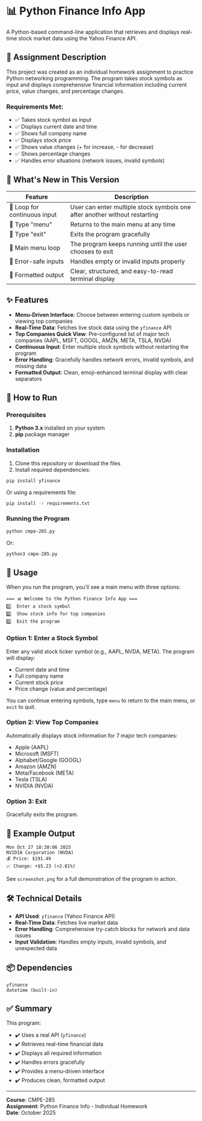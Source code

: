 # 📊 Python Finance Info App

A Python-based command-line application that retrieves and displays real-time stock market data using the Yahoo Finance API.

## 📝 Assignment Description

This project was created as an individual homework assignment to practice Python networking programming. The program takes stock symbols as input and displays comprehensive financial information including current price, value changes, and percentage changes.

### Requirements Met:
- ✅ Takes stock symbol as input
- ✅ Displays current date and time
- ✅ Shows full company name
- ✅ Displays stock price
- ✅ Shows value changes (+ for increase, - for decrease)
- ✅ Shows percentage changes
- ✅ Handles error situations (network issues, invalid symbols)

## 🧠 What's New in This Version

| Feature | Description |
|---------|-------------|
| 🔁 Loop for continuous input | User can enter multiple stock symbols one after another without restarting |
| 🧭 Type "menu" | Returns to the main menu at any time |
| 🚪 Type "exit" | Exits the program gracefully |
| 🧩 Main menu loop | The program keeps running until the user chooses to exit |
| 🧹 Error-safe inputs | Handles empty or invalid inputs properly |
| 💅 Formatted output | Clear, structured, and easy-to-read terminal display |

## ✨ Features

- **Menu-Driven Interface**: Choose between entering custom symbols or viewing top companies
- **Real-Time Data**: Fetches live stock data using the `yfinance` API
- **Top Companies Quick View**: Pre-configured list of major tech companies (AAPL, MSFT, GOOGL, AMZN, META, TSLA, NVDA)
- **Continuous Input**: Enter multiple stock symbols without restarting the program
- **Error Handling**: Gracefully handles network errors, invalid symbols, and missing data
- **Formatted Output**: Clean, emoji-enhanced terminal display with clear separators

## 🚀 How to Run

### Prerequisites

1. **Python 3.x** installed on your system
2. **pip** package manager

### Installation

1. Clone this repository or download the files
2. Install required dependencies:

```bash
pip install yfinance
```

Or using a requirements file:

```bash
pip install -r requirements.txt
```

### Running the Program

```bash
python cmpe-285.py
```

Or:

```bash
python3 cmpe-285.py
```

## 📖 Usage

When you run the program, you'll see a main menu with three options:

```
=== 📊 Welcome to the Python Finance Info App ===
1️⃣  Enter a stock symbol
2️⃣  Show stock info for top companies
3️⃣  Exit the program
```

### Option 1: Enter a Stock Symbol

Enter any valid stock ticker symbol (e.g., AAPL, NVDA, META). The program will display:
- Current date and time
- Full company name
- Current stock price
- Price change (value and percentage)

You can continue entering symbols, type `menu` to return to the main menu, or `exit` to quit.

### Option 2: View Top Companies

Automatically displays stock information for 7 major tech companies:
- Apple (AAPL)
- Microsoft (MSFT)
- Alphabet/Google (GOOGL)
- Amazon (AMZN)
- Meta/Facebook (META)
- Tesla (TSLA)
- NVIDIA (NVDA)

### Option 3: Exit

Gracefully exits the program.

## 📸 Example Output

```
Mon Oct 27 18:30:06 2025
NVIDIA Corporation (NVDA)
💰 Price: $191.49
📈 Change: +$5.23 (+2.81%)
```

See `screenshot.png` for a full demonstration of the program in action.

## 🛠️ Technical Details

- **API Used**: `yfinance` (Yahoo Finance API)
- **Real-Time Data**: Fetches live market data
- **Error Handling**: Comprehensive try-catch blocks for network and data issues
- **Input Validation**: Handles empty inputs, invalid symbols, and unexpected data

## 📦 Dependencies

```
yfinance
datetime (built-in)
```

## ✅ Summary

This program:
- ✔️ Uses a real API (`yfinance`)
- ✔️ Retrieves real-time financial data
- ✔️ Displays all required information
- ✔️ Handles errors gracefully
- ✔️ Provides a menu-driven interface
- ✔️ Produces clean, formatted output

---

**Course**: CMPE-285  
**Assignment**: Python Finance Info - Individual Homework  
**Date**: October 2025


